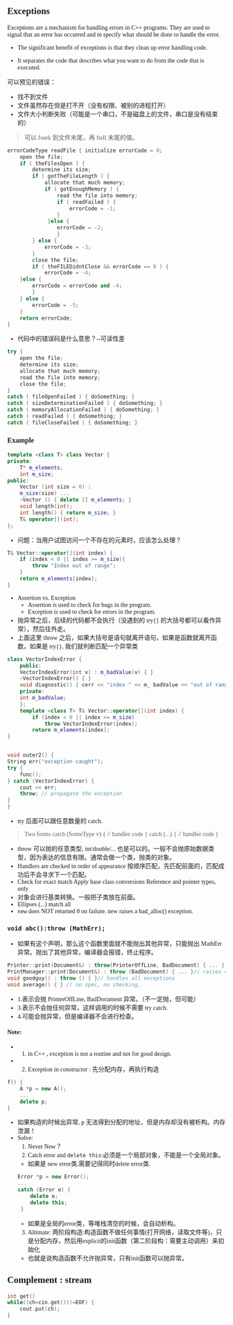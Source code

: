 <font face = "Times New Roman" >

## Exceptions
Exceptions are a mechanism for handling errors in C++ programs. They are used to signal that an error has occurred and to specify what should be done to handle the error.

* The significant benefit of exceptions is that they clean up error handling code.

* It separates the code that describes what you want to do from the code that is executed.

可以预见的错误：

* 找不到文件
* 文件虽然存在但是打不开（没有权限、被别的进程打开）
* 文件大小判断失败（可能是一个串口，不是磁盘上的文件，串口是没有结束的）

>可以 fseek 到文件末尾，再 ftell 末尾的值。


```c++
errorCodeType readFile { initialize errorCode = 0;
    open the file;
    if ( theFilesOpen ) { 
        determine its size;
        if ( gotTheFileLength ) { 
            allocate that much memory;
            if ( gotEnoughMemory ) { 
                read the file into memory;
                if ( readFailed ) { 
                    errorCode = -1;
                }
             }else {
                errorCode = -2;
                } 
        } else {
            errorCode = -3;
        }
        close the file;
        if ( theFILEDidntClose && errorCode == 0 ) { 
            errorCode = -4;
    }else {
        errorCode = errorCode and -4;
        } 
    } else {
        errorCode = -5;
    }
    return errorCode;
}
```
* 代码中的错误码是什么意思？--可读性差
```c++
try {
    open the file;
    determine its size;
    allocate that much memory;
    read the file into memory;
    close the file; 
} 
catch ( fileOpenFailed ) { doSomething; } 
catch ( sizeDeterminationFailed ) { doSomething; } 
catch ( memoryAllocationFailed ) { doSomething; } 
catch ( readFailed ) { doSomething; } 
catch ( fileCloseFailed ) { doSomething; }
```
### Example
```c++
template <class T> class Vector { 
private: 
    T* m_elements; 
    int m_size; 
public: 
    Vector (int size = 0) : 
    m_size(size) ... 
    ~Vector () { delete [] m_elements; } 
    void length(int); 
    int length() { return m_size; } 
    T& operator[](int); 
};
```
* 问题：当用户试图访问一个不存在的元素时，应该怎么处理？
```c++
T& Vector::operator[](int index) { 
    if (index < 0 || index >= m_size){
        throw "Index out of range"; 
    }
    return m_elements[index]; 
}
```
* Assertion vs. Exception
  * Assertion is used to check for bugs in the program.
  * Exception is used to check for errors in the program.
* 抛异常之后，后续的代码都不会执行（没遇到的 try{} 的大括号都可以看作异常），然后往外走。
* 上面这里 throw 之后，如果大括号是语句就离开语句，如果是函数就离开函数，如果是 try{}, 我们就判断匹配一个异常类
```c++
class VectorIndexError { 
    public: 
    VectorIndexError(int v) : m_badValue(v) { } 
    ~VectorIndexError() { } 
    void diagnostic() { cerr << "index " << m_ badValue << "out of range!"; } 
    private: 
    int m_badValue; 
    };
    template <class T> T& Vector::operator[](int index) { 
        if (index < 0 || index >= m_size) 
            throw VectorIndexError(index); 
        return m_elements[index]; 
}
```
```c++

void outer2() { 
String err("exception caught"); 
try {
    func(); 
} catch (VectorIndexError) { 
    cout << err; 
    throw; // propagate the exception 
} 
}
```
* try 后面可以跟任意数量的 catch.
>Two forms
catch (SomeType v) { // handler code }
catch (...) { // handler code }

* throw 可以抛的任意类型, int/double/... 也是可以的。一般不会抛原始数据类型，因为表达的信息有限。通常会做一个类，抛类的对象。
* Handlers are checked in order of appearance
按顺序匹配，先匹配前面的，匹配成功后不会寻求下一个匹配。
* Check for exact match
  Apply base class conversions Reference and pointer types, only
* 对象会进行基类转换。一般把子类放在前面。
* Ellipses (...) match all
* `new` does NOT returned 0 on failure. new raises a bad_alloc() exception.

### `void abc():throw (MathErr);`
* 如果有这个声明，那么这个函数里面就不能抛出其他异常，只能抛出 MathErr 异常。抛出了其他异常，编译器会报错，终止程序。
```c++
Printer::print(Document&) : throw(PrinterOffLine, BadDocument) { ... }
PrintManager::print(Document&) : throw (BadDocument) { ... }// raises or doesn’t handle BadDocument 
void goodguy() : throw () { }// handles all exceptions 
void average() { } // no spec, no checking,
```
* 1.表示会抛 PrinterOffLine, BadDocument 异常。（不一定抛，但可能）
* 3.表示不会抛任何异常，这样调用的时候不需要 try catch.
* 4.可能会抛异常，但是编译器不会进行检查。

#### Note:
* 1. in C++ , exception is not a routine and not for good design.
* 2. Exception in constructor : 先分配内存，再执行构造
```c++
f() {
    A *p = new A();
    ...
    delete p;
}
```
* 如果构造的时候出异常, p 无法得到分配的地址，但是内存却没有被析构。内存泄漏！
* Solve:
  1. Never New？
  2. Catch error and `delete this`:必须是一个局部对象，不能是一个全局对象。
    * 如果是 new error类,需要记得同时delete error类.
   ```c++
   Error *p = new Error();
   ...
   catch (Error e) {
       delete e;
       delete this;
    }
    ```
    * 如果是全局的error类，等堆栈清空的时候，会自动析构。
  3. Altimate: 两阶段构造:构造函数不做任何事情(打开网络，读取文件等)，只是分配内存，然后用explicit的init函数（第二阶段构：需要主动调用）来初始化
   * 也就是说构造函数不允许抛异常，只有init函数可以抛异常。

## Complement : stream
```c++
int get()
while((ch=cin.get())!=EOF) {
    cout.put(ch);
}
```

</font>